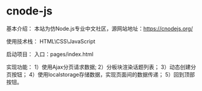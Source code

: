 # cnode-js

基本介绍：
本站为仿Node.js专业中文社区，源网站地址：https://cnodejs.org/

使用技术栈：
HTML\CSS\JavaScript

启动项目：
入口：pages/index.html

实现功能：
1）使用Ajax分页请求数据;
2）分板块渲染话题列表；
3）动态创建分页按钮；
4）使用localstorage存储数据，实现页面间的数据传递；
5）回到顶部按钮。

